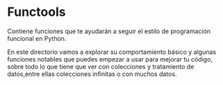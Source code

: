 # Functools

Contiene funciones que te ayudarán a seguir el estilo de programación funcional en Python.

En este directorio vamos a explorar su comportamiento básico y algunas funciones notables que puedes empezar a usar para mejorar tu código, sobre todo lo que tiene que ver con colecciones y tratamiento de datos,entre ellas colecciones infinitas o con muchos datos.
